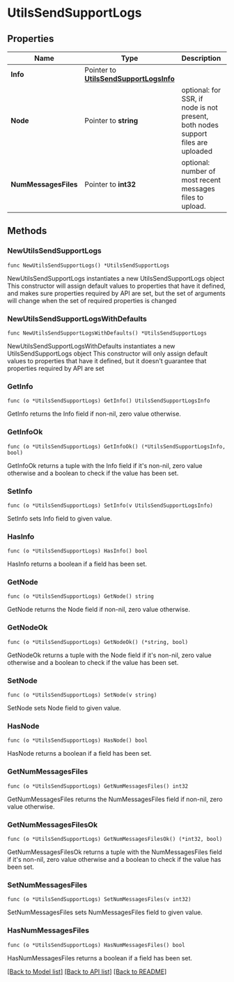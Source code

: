 # UtilsSendSupportLogs

## Properties

Name | Type | Description | Notes
------------ | ------------- | ------------- | -------------
**Info** | Pointer to [**UtilsSendSupportLogsInfo**](UtilsSendSupportLogsInfo.md) |  | [optional] [default to UTILSSENDSUPPORTLOGSINFO_FULL]
**Node** | Pointer to **string** | optional: for SSR, if node is not present, both nodes support files are uploaded | [optional] 
**NumMessagesFiles** | Pointer to **int32** | optional: number of most recent messages files to upload. | [optional] [default to 1]

## Methods

### NewUtilsSendSupportLogs

`func NewUtilsSendSupportLogs() *UtilsSendSupportLogs`

NewUtilsSendSupportLogs instantiates a new UtilsSendSupportLogs object
This constructor will assign default values to properties that have it defined,
and makes sure properties required by API are set, but the set of arguments
will change when the set of required properties is changed

### NewUtilsSendSupportLogsWithDefaults

`func NewUtilsSendSupportLogsWithDefaults() *UtilsSendSupportLogs`

NewUtilsSendSupportLogsWithDefaults instantiates a new UtilsSendSupportLogs object
This constructor will only assign default values to properties that have it defined,
but it doesn't guarantee that properties required by API are set

### GetInfo

`func (o *UtilsSendSupportLogs) GetInfo() UtilsSendSupportLogsInfo`

GetInfo returns the Info field if non-nil, zero value otherwise.

### GetInfoOk

`func (o *UtilsSendSupportLogs) GetInfoOk() (*UtilsSendSupportLogsInfo, bool)`

GetInfoOk returns a tuple with the Info field if it's non-nil, zero value otherwise
and a boolean to check if the value has been set.

### SetInfo

`func (o *UtilsSendSupportLogs) SetInfo(v UtilsSendSupportLogsInfo)`

SetInfo sets Info field to given value.

### HasInfo

`func (o *UtilsSendSupportLogs) HasInfo() bool`

HasInfo returns a boolean if a field has been set.

### GetNode

`func (o *UtilsSendSupportLogs) GetNode() string`

GetNode returns the Node field if non-nil, zero value otherwise.

### GetNodeOk

`func (o *UtilsSendSupportLogs) GetNodeOk() (*string, bool)`

GetNodeOk returns a tuple with the Node field if it's non-nil, zero value otherwise
and a boolean to check if the value has been set.

### SetNode

`func (o *UtilsSendSupportLogs) SetNode(v string)`

SetNode sets Node field to given value.

### HasNode

`func (o *UtilsSendSupportLogs) HasNode() bool`

HasNode returns a boolean if a field has been set.

### GetNumMessagesFiles

`func (o *UtilsSendSupportLogs) GetNumMessagesFiles() int32`

GetNumMessagesFiles returns the NumMessagesFiles field if non-nil, zero value otherwise.

### GetNumMessagesFilesOk

`func (o *UtilsSendSupportLogs) GetNumMessagesFilesOk() (*int32, bool)`

GetNumMessagesFilesOk returns a tuple with the NumMessagesFiles field if it's non-nil, zero value otherwise
and a boolean to check if the value has been set.

### SetNumMessagesFiles

`func (o *UtilsSendSupportLogs) SetNumMessagesFiles(v int32)`

SetNumMessagesFiles sets NumMessagesFiles field to given value.

### HasNumMessagesFiles

`func (o *UtilsSendSupportLogs) HasNumMessagesFiles() bool`

HasNumMessagesFiles returns a boolean if a field has been set.


[[Back to Model list]](../README.md#documentation-for-models) [[Back to API list]](../README.md#documentation-for-api-endpoints) [[Back to README]](../README.md)


